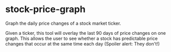 # stock-price-graph
Graph the daily price changes of a stock market ticker.

Given a ticker, this tool will overlay the last 90 days of price changes on one graph. This allows the user to see whether a stock has predictable price changes that occur at the same time each day (Spoiler alert: They don't!)

